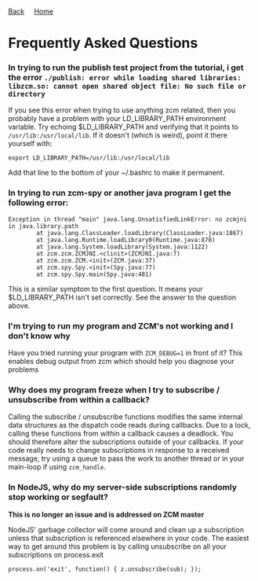<a style="margin-right: 1rem;" href="javascript:history.go(-1)">Back</a>
[Home](../README.md)
# Frequently Asked Questions


### In trying to run the publish test project from the tutorial, i get the error `./publish: error while loading shared libraries: libzcm.so: cannot open shared object file: No such file or directory`

If you see this error when trying to use anything zcm related, then you probably have a problem with your LD\_LIBRARY\_PATH environment variable. Try echoing $LD\_LIBRARY\_PATH and verifying that it points to `/usr/lib:/usr/local/lib`. If it doesn't (which is weird), point it there yourself with:

    export LD_LIBRARY_PATH=/usr/lib:/usr/local/lib

Add that line to the bottom of your ~/.bashrc to make it permanent.


### In trying to run zcm-spy or another java program I get the following error:

    Exception in thread "main" java.lang.UnsatisfiedLinkError: no zcmjni in java.library.path
            at java.lang.ClassLoader.loadLibrary(ClassLoader.java:1867)
            at java.lang.Runtime.loadLibrary0(Runtime.java:870)
            at java.lang.System.loadLibrary(System.java:1122)
            at zcm.zcm.ZCMJNI.<clinit>(ZCMJNI.java:7)
            at zcm.zcm.ZCM.<init>(ZCM.java:37)
            at zcm.spy.Spy.<init>(Spy.java:77)
            at zcm.spy.Spy.main(Spy.java:481)

This is a similar symptom to the first question. It means your $LD\_LIBRARY\_PATH isn't set correctly. See the answer to the question above.



### I'm trying to run my program and ZCM's not working and I don't know why

Have you tried running your program with `ZCM_DEBUG=1` in front of it? This enables debug output from zcm which should help you diagnose your problems



### Why does my program freeze when I try to subscribe / unsubscribe from within a callback?

Calling the subscribe / unsubscribe functions modifies the same internal data structures as
the dispatch code reads during callbacks. Due to a lock, calling these functions from within a
callback causes a deadlock. You should therefore alter the subscriptions outside of your callbacks.
If your code really needs to change subscriptions in response to a received message, try using a queue
to pass the work to another thread or in your main-loop if using `zcm_handle`.



### In NodeJS, why do my server-side subscriptions randomly stop working or segfault?
**This is no longer an issue and is addressed on ZCM master**

NodeJS' garbage collector will come around and clean up a subscription unless
that subscription is referenced elsewhere in your code. The easiest way to get
around this problem is by calling unsubscribe on all your subscriptions on process.exit

    process.on('exit', function() { z.unsubscribe(sub); });

